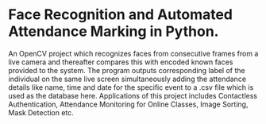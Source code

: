 # Face Recognition and Automated Attendance Marking in Python.

An OpenCV project which recognizes faces from consecutive frames from a live camera and thereafter compares this with encoded known faces provided to the system.
The program outputs corresponding label of the individual on the same live screen simultaneously adding the attendance details like name, time and date for the specific event to a .csv file which is used as the database here.
Applications of this project includes Contactless Authentication, Attendance Monitoring for Online Classes, Image Sorting, Mask Detection etc.


